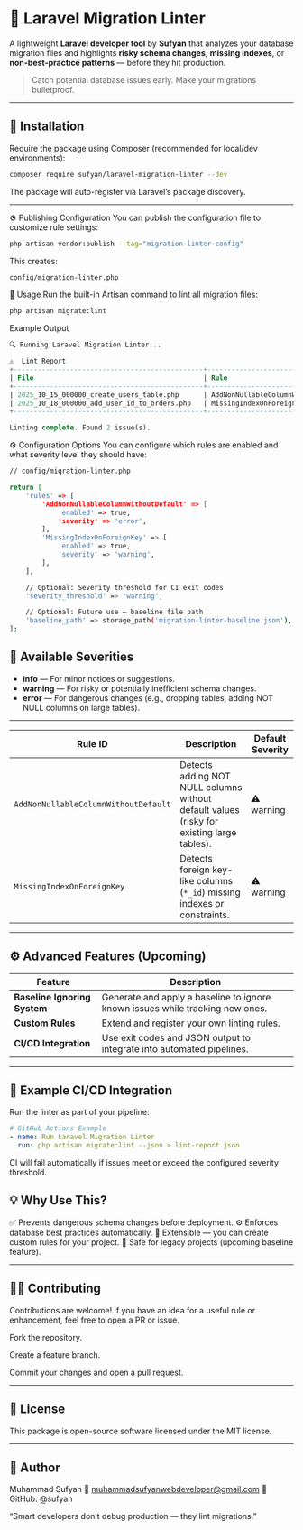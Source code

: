 # 🧱 Laravel Migration Linter

A lightweight **Laravel developer tool** by **Sufyan** that analyzes your database migration files and highlights **risky schema changes**, **missing indexes**, or **non-best-practice patterns** — before they hit production.  

> Catch potential database issues early. Make your migrations bulletproof.

---

## 🚀 Installation

Require the package using Composer (recommended for local/dev environments):

```bash
composer require sufyan/laravel-migration-linter --dev
```
The package will auto-register via Laravel’s package discovery.

---

⚙️ Publishing Configuration
You can publish the configuration file to customize rule settings:

```bash
php artisan vendor:publish --tag="migration-linter-config"
```
This creates:
```bash
config/migration-linter.php
```
🧩 Usage
Run the built-in Artisan command to lint all migration files:

```bash
php artisan migrate:lint
```
Example Output

```sql
🔍 Running Laravel Migration Linter...

⚠️  Lint Report
+-----------------------------------------------+-----------------------------+-----------+----------+--------------------------------------------------------------+
| File                                          | Rule                        | Column    | Severity | Message                                                      |
+-----------------------------------------------+-----------------------------+-----------+----------+--------------------------------------------------------------+
| 2025_10_15_000000_create_users_table.php      | AddNonNullableColumnWithoutDefault | name   | warning  | Adding NOT NULL column 'name' without default.               |
| 2025_10_18_000000_add_user_id_to_orders.php   | MissingIndexOnForeignKey    | user_id   | warning  | Foreign key-like column 'user_id' missing index or constraint.|
+-----------------------------------------------+-----------------------------+-----------+----------+--------------------------------------------------------------+

Linting complete. Found 2 issue(s).
```
⚙️ Configuration Options
You can configure which rules are enabled and what severity level they should have:

```bash
// config/migration-linter.php

return [
    'rules' => [
        'AddNonNullableColumnWithoutDefault' => [
            'enabled' => true,
            'severity' => 'error',
        ],
        'MissingIndexOnForeignKey' => [
            'enabled' => true,
            'severity' => 'warning',
        ],
    ],

    // Optional: Severity threshold for CI exit codes
    'severity_threshold' => 'warning',

    // Optional: Future use — baseline file path
    'baseline_path' => storage_path('migration-linter-baseline.json'),
];
```
## 🧩 Available Severities

- **info** — For minor notices or suggestions.  
- **warning** — For risky or potentially inefficient schema changes.  
- **error** — For dangerous changes (e.g., dropping tables, adding NOT NULL columns on large tables).

---

| Rule ID                              | Description                                                                               | Default Severity |
| ------------------------------------ | ----------------------------------------------------------------------------------------- | ---------------- |
| `AddNonNullableColumnWithoutDefault` | Detects adding NOT NULL columns without default values (risky for existing large tables). | ⚠️ warning       |
| `MissingIndexOnForeignKey`           | Detects foreign key-like columns (`*_id`) missing indexes or constraints.                 | ⚠️ warning       |

---

## ⚙️ Advanced Features (Upcoming)

| Feature | Description |
| -------- | ------------ |
| **Baseline Ignoring System** | Generate and apply a baseline to ignore known issues while tracking new ones. |
| **Custom Rules** | Extend and register your own linting rules. |
| **CI/CD Integration** | Use exit codes and JSON output to integrate into automated pipelines. |

---

## 🧠 Example CI/CD Integration

Run the linter as part of your pipeline:

```yaml
# GitHub Actions Example
- name: Run Laravel Migration Linter
  run: php artisan migrate:lint --json > lint-report.json
  ```
CI will fail automatically if issues meet or exceed the configured severity threshold.

## 💡 Why Use This?
✅ Prevents dangerous schema changes before deployment.
⚙️ Enforces database best practices automatically.
🧩 Extensible — you can create custom rules for your project.
🚀 Safe for legacy projects (upcoming baseline feature).

---

## 🧑‍💻 Contributing
Contributions are welcome!
If you have an idea for a useful rule or enhancement, feel free to open a PR or issue.

Fork the repository.

Create a feature branch.

Commit your changes and open a pull request.

---

## 🧾 License
This package is open-source software licensed under the MIT license.

---

## 🧠 Author
Muhammad Sufyan
📧 muhammadsufyanwebdeveloper@gmail.com
🐙 GitHub: @sufyan

“Smart developers don’t debug production — they lint migrations.”